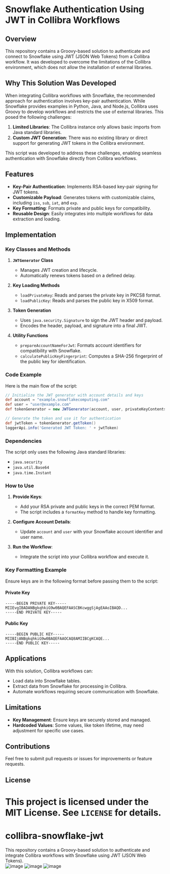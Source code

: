 # Snowflake Authentication Using JWT in Collibra Workflows

## Overview
This repository contains a Groovy-based solution to authenticate and connect to Snowflake using JWT (JSON Web Tokens) from a Collibra workflow. It was developed to overcome the limitations of the Collibra environment, which does not allow the installation of external libraries.

## Why This Solution Was Developed

When integrating Collibra workflows with Snowflake, the recommended approach for authentication involves key-pair authentication. While Snowflake provides examples in Python, Java, and Node.js, Collibra uses Groovy to develop workflows and restricts the use of external libraries. This posed the following challenges:

1. **Limited Libraries**: The Collibra instance only allows basic imports from Java standard libraries.
2. **Custom JWT Generation**: There was no existing library or direct support for generating JWT tokens in the Collibra environment.

This script was developed to address these challenges, enabling seamless authentication with Snowflake directly from Collibra workflows.

## Features
- **Key-Pair Authentication**: Implements RSA-based key-pair signing for JWT tokens.
- **Customizable Payload**: Generates tokens with customizable claims, including `iss`, `sub`, `iat`, and `exp`.
- **Key Formatting**: Formats private and public keys for compatibility.
- **Reusable Design**: Easily integrates into multiple workflows for data extraction and loading.

## Implementation

### Key Classes and Methods

1. **`JWTGenerator` Class**
   - Manages JWT creation and lifecycle.
   - Automatically renews tokens based on a defined delay.

2. **Key Loading Methods**
   - `loadPrivateKey`: Reads and parses the private key in PKCS8 format.
   - `loadPublicKey`: Reads and parses the public key in X509 format.

3. **Token Generation**
   - Uses `java.security.Signature` to sign the JWT header and payload.
   - Encodes the header, payload, and signature into a final JWT.

4. **Utility Functions**
   - `prepareAccountNameForJwt`: Formats account identifiers for compatibility with Snowflake.
   - `calculatePublicKeyFingerprint`: Computes a SHA-256 fingerprint of the public key for identification.

### Code Example
Here is the main flow of the script:

```groovy
// Initialize the JWT generator with account details and keys
def account = "example.snowflakecomputing.com"
def user = "user@example.com"
def tokenGenerator = new JWTGenerator(account, user, privateKeyContents, publicKeyContents)

// Generate the token and use it for authentication
def jwtToken = tokenGenerator.getToken()
loggerApi.info('Generated JWT Token: ' + jwtToken)
```

### Dependencies
The script only uses the following Java standard libraries:
- `java.security`
- `java.util.Base64`
- `java.time.Instant`

### How to Use

1. **Provide Keys**:
   - Add your RSA private and public keys in the correct PEM format.
   - The script includes a `formatKey` method to handle key formatting.

2. **Configure Account Details**:
   - Update `account` and `user` with your Snowflake account identifier and user name.

3. **Run the Workflow**:
   - Integrate the script into your Collibra workflow and execute it.

### Key Formatting Example
Ensure keys are in the following format before passing them to the script:

#### Private Key
```
-----BEGIN PRIVATE KEY-----
MIIEvgIBADANBgkqhkiG9w0BAQEFAASCBKcwggSjAgEAAoIBAQD...
-----END PRIVATE KEY-----
```

#### Public Key
```
-----BEGIN PUBLIC KEY-----
MIIBIjANBgkqhkiG9w0BAQEFAAOCAQ8AMIIBCgKCAQE...
-----END PUBLIC KEY-----
```

## Applications

With this solution, Collibra workflows can:
- Load data into Snowflake tables.
- Extract data from Snowflake for processing in Collibra.
- Automate workflows requiring secure communication with Snowflake.

## Limitations
- **Key Management**: Ensure keys are securely stored and managed.
- **Hardcoded Values**: Some values, like token lifetime, may need adjustment for specific use cases.

## Contributions
Feel free to submit pull requests or issues for improvements or feature requests.

## License
This project is licensed under the MIT License. See `LICENSE` for details.
=======
# collibra-snowflake-jwt
This repository contains a Groovy-based solution to authenticate and integrate Collibra workflows with Snowflake using JWT (JSON Web Tokens).  
![image](https://github.com/user-attachments/assets/91c7a5b7-3363-4242-92a6-c3ec3b6fbfd9)
![image](https://github.com/user-attachments/assets/2e17b331-c82a-47bb-858e-5fc49e14636a)
![image](https://github.com/user-attachments/assets/49b54663-1f37-4353-a938-699cce8604ad)



